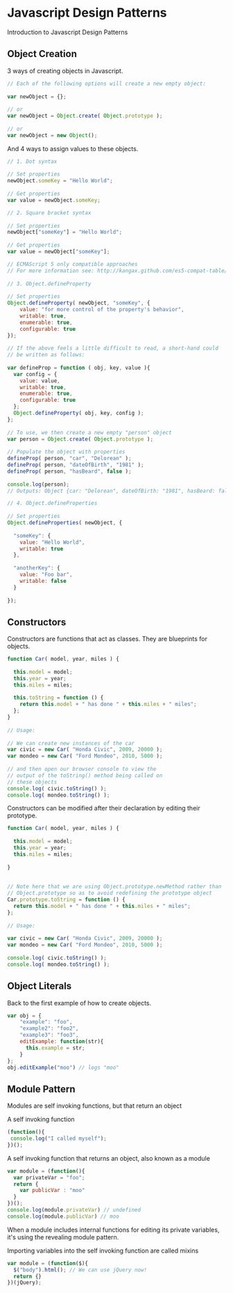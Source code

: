 # Javascript Design Patterns
Introduction to Javascript Design Patterns


Object Creation
---------------------

3 ways of creating objects in Javascript.

```javascript
// Each of the following options will create a new empty object:
 
var newObject = {};
 
// or
var newObject = Object.create( Object.prototype );
 
// or
var newObject = new Object();
```

And 4 ways to assign values to these objects.

```javascript
// 1. Dot syntax
 
// Set properties
newObject.someKey = "Hello World";
 
// Get properties
var value = newObject.someKey;
```
```javascript
// 2. Square bracket syntax
 
// Set properties
newObject["someKey"] = "Hello World";
 
// Get properties
var value = newObject["someKey"];
```
```javascript
// ECMAScript 5 only compatible approaches
// For more information see: http://kangax.github.com/es5-compat-table/
 
// 3. Object.defineProperty
 
// Set properties
Object.defineProperty( newObject, "someKey", {
    value: "for more control of the property's behavior",
    writable: true,
    enumerable: true,
    configurable: true
});
 
// If the above feels a little difficult to read, a short-hand could
// be written as follows:
 
var defineProp = function ( obj, key, value ){
  var config = {
    value: value,
    writable: true,
    enumerable: true,
    configurable: true
  };
  Object.defineProperty( obj, key, config );
};
 
// To use, we then create a new empty "person" object
var person = Object.create( Object.prototype );
 
// Populate the object with properties
defineProp( person, "car", "Delorean" );
defineProp( person, "dateOfBirth", "1981" );
defineProp( person, "hasBeard", false );
 
console.log(person);
// Outputs: Object {car: "Delorean", dateOfBirth: "1981", hasBeard: false}
```
```javascript
// 4. Object.defineProperties
 
// Set properties
Object.defineProperties( newObject, {
 
  "someKey": {
    value: "Hello World",
    writable: true
  },
 
  "anotherKey": {
    value: "Foo bar",
    writable: false
  }
 
});
```
Constructors
---------------------

Constructors are functions that act as classes. They are blueprints for objects.

```javascript
function Car( model, year, miles ) {
 
  this.model = model;
  this.year = year;
  this.miles = miles;
 
  this.toString = function () {
    return this.model + " has done " + this.miles + " miles";
  };
}
 
// Usage:
 
// We can create new instances of the car
var civic = new Car( "Honda Civic", 2009, 20000 );
var mondeo = new Car( "Ford Mondeo", 2010, 5000 );
 
// and then open our browser console to view the
// output of the toString() method being called on
// these objects
console.log( civic.toString() );
console.log( mondeo.toString() );
```

Constructors can be modified after their declaration by editing their prototype.

```javascript
function Car( model, year, miles ) {
 
  this.model = model;
  this.year = year;
  this.miles = miles;
 
}
 
 
// Note here that we are using Object.prototype.newMethod rather than
// Object.prototype so as to avoid redefining the prototype object
Car.prototype.toString = function () {
  return this.model + " has done " + this.miles + " miles";
};
 
// Usage:
 
var civic = new Car( "Honda Civic", 2009, 20000 );
var mondeo = new Car( "Ford Mondeo", 2010, 5000 );
 
console.log( civic.toString() );
console.log( mondeo.toString() );
```
Object Literals
---------------

Back to the first example of how to create objects. 

```javascript
var obj = {
    "example": "foo",
    "example2": "foo2",
    "example3": "foo3",
    editExample: function(str){
      this.example = str;
    }
};
obj.editExample("moo") // logs "moo"
```
Module Pattern
--------------

Modules are self invoking functions, but that return an object

A self invoking function

```javascript
(function(){
 console.log("I called myself");
})();
```

A self invoking function that returns an object, also known as a module

```javascript
var module = (function(){
  var privateVar = "foo";
  return {
    var publicVar : "moo"
  }
})();
console.log(module.privateVar) // undefined
console.log(module.publicVar) // moo
```

When a module includes internal functions for editing its private variables, it's using the revealing module pattern.

Importing variables into the self invoking function are called mixins

```javascript
var module = (function($){
  $("body").html(); // We can use jQuery now!
  return {}
})(jQuery);
```


